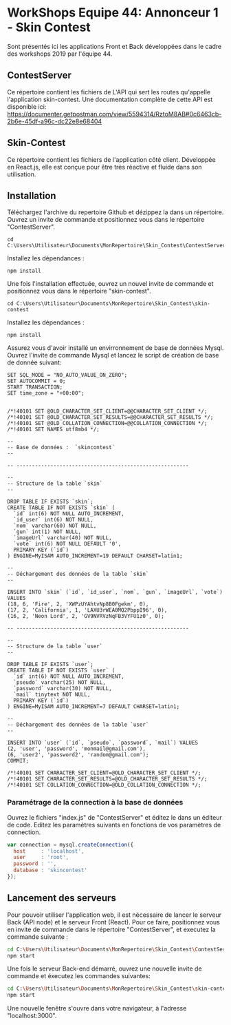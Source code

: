 # WorkShops Equipe 44: Annonceur 1 - Skin Contest

Sont présentés ici les applications Front et Back développées dans le cadre des workshops 2019
par l'équipe 44.

## ContestServer
Ce répertoire contient les fichiers de L'API qui sert les routes qu'appelle l'application skin-contest.
Une documentation complète de cette API est disponible ici: https://documenter.getpostman.com/view/5594314/RztoM8AB#0c6463cb-2b6e-45df-a96c-dc22e8e68404

## Skin-Contest
Ce répertoire contient les fichiers de l'application côté client. Développée en React.js, elle est conçue pour être très réactive et fluide dans son utilisation.

## Installation
Téléchargez l'archive du repertoire Github et dézippez la dans un répertoire. Ouvrez un invite de commande et positionnez vous dans le répertoire "ContestServer".

```shell
cd C:\Users\Utilisateur\Documents\MonRepertoire\Skin_Contest\ContestServer
```
Installez les dépendances :
```shell
npm install
```
Une fois l'installation effectuée, ouvrez un nouvel invite de commande et positionnez vous dans le répertoire "skin-contest".
```shell
cd C:\Users\Utilisateur\Documents\MonRepertoire\Skin_Contest\skin-contest
```
Installez les dépendances :
```shell
npm install
```
Assurez vous d'avoir installé un envirronnement de base de données Mysql. Ouvrez l'invite de commande Mysql et lancez le script de création de base de donnée suivant:
```mysql
SET SQL_MODE = "NO_AUTO_VALUE_ON_ZERO";
SET AUTOCOMMIT = 0;
START TRANSACTION;
SET time_zone = "+00:00";


/*!40101 SET @OLD_CHARACTER_SET_CLIENT=@@CHARACTER_SET_CLIENT */;
/*!40101 SET @OLD_CHARACTER_SET_RESULTS=@@CHARACTER_SET_RESULTS */;
/*!40101 SET @OLD_COLLATION_CONNECTION=@@COLLATION_CONNECTION */;
/*!40101 SET NAMES utf8mb4 */;

--
-- Base de données :  `skincontest`
--

-- --------------------------------------------------------

--
-- Structure de la table `skin`
--

DROP TABLE IF EXISTS `skin`;
CREATE TABLE IF NOT EXISTS `skin` (
  `id` int(6) NOT NULL AUTO_INCREMENT,
  `id_user` int(6) NOT NULL,
  `nom` varchar(60) NOT NULL,
  `gun` int(1) NOT NULL,
  `imageUrl` varchar(40) NOT NULL,
  `vote` int(6) NOT NULL DEFAULT '0',
  PRIMARY KEY (`id`)
) ENGINE=MyISAM AUTO_INCREMENT=19 DEFAULT CHARSET=latin1;

--
-- Déchargement des données de la table `skin`
--

INSERT INTO `skin` (`id`, `id_user`, `nom`, `gun`, `imageUrl`, `vote`) VALUES
(18, 6, 'Fire', 2, 'XWPzUYAhtvNp8B0Fgekm', 0),
(17, 2, 'California', 1, 'LAXU3rWEA0MQ2PbppI96', 0),
(16, 2, 'Neon Lord', 2, 'GV9NVRVzNqFB3VYFU1z0', 0);

-- --------------------------------------------------------

--
-- Structure de la table `user`
--

DROP TABLE IF EXISTS `user`;
CREATE TABLE IF NOT EXISTS `user` (
  `id` int(6) NOT NULL AUTO_INCREMENT,
  `pseudo` varchar(25) NOT NULL,
  `password` varchar(30) NOT NULL,
  `mail` tinytext NOT NULL,
  PRIMARY KEY (`id`)
) ENGINE=MyISAM AUTO_INCREMENT=7 DEFAULT CHARSET=latin1;

--
-- Déchargement des données de la table `user`
--

INSERT INTO `user` (`id`, `pseudo`, `password`, `mail`) VALUES
(2, 'user', 'password', 'monmail@gmail.com'),
(6, 'user2', 'password2', 'random@gmail.com');
COMMIT;

/*!40101 SET CHARACTER_SET_CLIENT=@OLD_CHARACTER_SET_CLIENT */;
/*!40101 SET CHARACTER_SET_RESULTS=@OLD_CHARACTER_SET_RESULTS */;
/*!40101 SET COLLATION_CONNECTION=@OLD_COLLATION_CONNECTION */;

```
### Paramétrage de la connection à la base de données

Ouvrez le fichiers "index.js" de "ContestServer" et éditez le dans un éditeur de code. Editez les paramètres suivants en fonctions de vos paramètres de connection.
```js
var connection = mysql.createConnection({
  host     : 'localhost',
  user     : 'root',
  password : '',
  database : 'skincontest'
});
```
## Lancement des serveurs
Pour pouvoir utiliser l'application web, il est nécessaire de lancer le serveur Back (API node) et le serveur Front (React). Pour ce faire, positionnez vous en invite de commande dans le répertoire "ContestServer", et executez la commande suivante :
```bash
cd C:\Users\Utilisateur\Documents\MonRepertoire\Skin_Contest\ContestServer
npm start
```
Une fois le serveur Back-end démarré, ouvrez une nouvelle invite de commande et éxecutez les commandes suivantes:
```bash
cd C:\Users\Utilisateur\Documents\MonRepertoire\Skin_Contest\skin-contest
npm start
```
Une nouvelle fenêtre s'ouvre dans votre navigateur, à l'adresse "localhost:3000".
